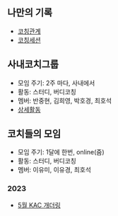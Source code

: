 ## 나만의 기록
* [코칭관계](https://docs.google.com/spreadsheets/d/1Jjw10C89brUE9xmbBi_OENDhBGY7u3fkzO8LKhXYJ88/edit?usp=sharing)
* [코칭세션](https://docs.google.com/spreadsheets/d/1v7GTnSrDOGtwn1bp4sATNKV9B2TQFXTgWU-HZBHoPIE/edit?usp=sharing) 

## 사내코치그룹
* 모임 주기: 2주 마다, 사내에서 
* 활동: 스터디, 버디코칭
* 멤버: 반중현, 김희영, 박호경, 최호석
* [상세활동](https://github.com/seock04/Uncertainty-Handler/blob/master/Coaching/Samsung%20Coaches.md)


## 코치들의 모임
  * 모임 주기: 1달에 한번, online(줌)
  * 활동: 스터디, 버디코칭
  * 멤버: 이유미, 이유경, 최호석

### 2023
* [5월 KAC 개더링](https://github.com/seock04/Uncertainty-Handler/blob/master/Coaching/2023-05-18%20KAC%20Gathering.md)
